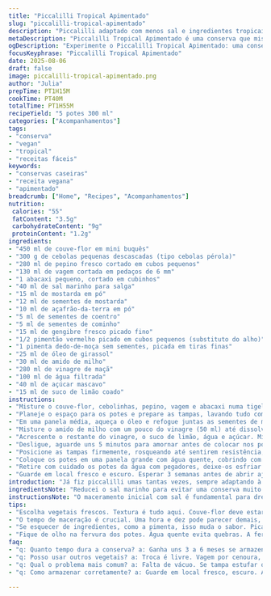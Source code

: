 ```yaml
---
title: "Piccalilli Tropical Apimentado"
slug: "piccalilli-tropical-apimentado"
description: "Piccalilli adaptado com menos sal e ingredientes tropicais, equilibrando sabor e textura crocante. Ideal para quem curte conservas caseiras sem lactose, glúten ou ingredientes de origem animal. Uso de abacaxi no lugar da maçã oferece um toque ácido adocicado, enquanto o pimentão vermelho na substituição do alho dá um frescor único. Tocada na acidez pela mistura de vinagre de maçã e um pouco de suco de limão. Apuro na cor com açafrão-da-terra em vez de cúrcuma. Tudo fervido até os vegetais ficarem macios mas ainda firmes, garantindo mordida. Potes de 300 ml que rendem cinco conservas para guardar, distribuir, comer com queijo vegano ou em sanduíches robustos."
metaDescription: "Piccalilli Tropical Apimentado é uma conserva que mistura sabores brasileiros com um toque tropical e picante; ideal para quem busca frescor sem glúten ou lactose"
ogDescription: "Experimente o Piccalilli Tropical Apimentado: uma conserva crocante com abacaxi e especiarias, perfeita para sanduíches e queijos veganos."
focusKeyphrase: "Piccalilli Tropical Apimentado"
date: 2025-08-06
draft: false
image: piccalilli-tropical-apimentado.png
author: "Julia"
prepTime: PT1H15M
cookTime: PT40M
totalTime: PT1H55M
recipeYield: "5 potes 300 ml"
categories: ["Acompanhamentos"]
tags:
- "conserva"
- "vegan"
- "tropical"
- "receitas fáceis"
keywords:
- "conservas caseiras"
- "receita vegana"
- "apimentado"
breadcrumb: ["Home", "Recipes", "Acompanhamentos"]
nutrition: 
 calories: "55"
 fatContent: "3.5g"
 carbohydrateContent: "9g"
 proteinContent: "1.2g"
ingredients:
- "450 ml de couve-flor em mini buquês"
- "300 g de cebolas pequenas descascadas (tipo cebolas pérola)"
- "280 ml de pepino fresco cortado em cubos pequenos"
- "130 ml de vagem cortada em pedaços de 6 mm"
- "1 abacaxi pequeno, cortado em cubinhos"
- "40 ml de sal marinho para salga"
- "15 ml de mostarda em pó"
- "12 ml de sementes de mostarda"
- "10 ml de açafrão-da-terra em pó"
- "5 ml de sementes de coentro"
- "5 ml de sementes de cominho"
- "15 ml de gengibre fresco picado fino"
- "1/2 pimentão vermelho picado em cubos pequenos (substituto do alho)"
- "1 pimenta dedo-de-moça sem sementes, picada em tiras finas"
- "25 ml de óleo de girassol"
- "30 ml de amido de milho"
- "280 ml de vinagre de maçã"
- "100 ml de água filtrada"
- "40 ml de açúcar mascavo"
- "15 ml de suco de limão coado"
instructions:
- "Misture o couve-flor, cebolinhas, pepino, vagem e abacaxi numa tigela grande com o sal. Cubra com água filtrada até tudo ficar submerso. Deixe repousar 1h10 em temperatura ambiente. Sensação de líquido denso e cheiro fresco indicam hora de escorrer. Com cuidado, passe para uma peneira, apertando de leve para tirar excesso de líquido mas manter crocância."
- "Planeje o espaço para os potes e prepare as tampas, lavando tudo com água bem quente – isso evita problemas na conserva. Próximo passo exige fogo."
- "Em uma panela média, aqueça o óleo e refogue juntas as sementes de mostarda, mostarda seca, açafrão, coentro, cominho, gengibre, pimentão vermelho e pimenta dedo-de-moça. A fumaça e o aroma forte de especiarias devem explodir no ar, só então é hora de avançar. Refogue por uns 3 minutos, mexendo para não queimar – queimado amarga tudo."
- "Misture o amido de milho com um pouco do vinagre (50 ml) até dissolver completamente. Jogue esta mistura na panela, mexa rápido e com firmeza até ganhar textura espessa, quase gelatinosa. É o ponto certo para a base da conserva."
- "Acrescente o restante do vinagre, o suco de limão, água e açúcar. Misture até o açúcar derreter por completo. Jogue então os legumes escorridos de volta na panela. Deixe ferver em fogo médio, depois reduza para fogo baixo. Mexa de vez em quando para que nada cole. Cozinhe por uns 35 minutos; presta atenção na textura do couve-flor e pepino para que fiquem macios porém firmes, aquele equilíbrio que faz o pickle ser crocante com sabor marcado."
- "Desligue, aguarde uns 5 minutos para amornar antes de colocar nos potes pre-aquecidos. Deixe um espaço de 1 a 1,5 cm no topo, sem pressa. Retire as bolhas de ar com espátula ou faca de plástico, passe um pano limpo na borda dos potes para tirar resíduos – essa etapa é crucial para não prejudicar a vedação."
- "Posicione as tampas firmemente, rosqueando até sentirem resistência, mas nada de apertar demais; tampas muito apertadas podem impedir o vácuo de se formar. Organização é tudo nessa hora."
- "Coloque os potes em uma panela grande com água quente, cobrindo com ao menos 3 cm de água. Leve ao fogo alto até ferver, conte 16 minutos de fervura total, tempo ligeiramente estendido para compensar o tamanho do pote. Depois desligue."
- "Retire com cuidado os potes da água com pegadores, deixe-os esfriar naturalmente sobre uma tábua sem mover por pelo menos 12h – o vácuo precisa se formar para conservar direito. Não tente acelerar esfriando na geladeira, risco de rachaduras ou comprometer o selamento."
- "Guarde em local fresco e escuro. Esperar 3 semanas antes de abrir ajuda no desenvolvimento dos sabores, mas se for muito ansioso, pode começar testando após 14 dias."
introduction: "Já fiz piccalilli umas tantas vezes, sempre adaptando à mão, mexendo na proporção de vinagre e especiarias. Recomendo trocar maçã por abacaxi para quem gosta de um toque adocicado tropical. A cebola pérola entra para garantir crocância e acidez na medida certa, mas é essencial cortar tudo em pedacinhos pequenos pra cozinha uniforme. Repare que substituo o alho por pimentão vermelho – descobri numa viagem ao Nordeste que melhora a textura e deixa o sabor mais fresco, sem aquele ardido pesado. E o segredo mesmo está na finalização: colocar o pote dentro de água fervente para garantir o vácuo e esterilização, mas tempo nem sempre é a lei absoluta aqui, observe firmeza, textura e aroma durante a cocção. Depois de pronta, a conserva aguenta meses, mas melhor consumir numa janela de 3 a 6 meses para manter frescor e crocância."
ingredientsNote: "Reducei o sal marinho para evitar uma conserva muito salgada, especialmente porque abacaxi já traz uma acidez natural. Utilizei amido de milho para dar corpo à base, mas pode trocar por polvilho doce se for preferir um resultado menos opaco. O vinagre de maçã é prato cheio – lembra o toque caseiro que só ele traz, mas misturar com suco de limão equilibra o sabor com frescor nessa receita. Troque o óleo de canola por óleo de girassol para um sabor mais neutro e leve, evitando que o piccalilli fique pesado na boca. Para quem não tem sementes de coentro, pode usar sementes de funcho, só cuidado para não exagerar e perder a harmonia no fim. O pimentão vermelho é um recurso que ajuda a substituir o alho, agrega cor e um leve adocicado, bom para quem não gosta do sabor marcante do alho cru. Bem pequeno que dá liga, sem roubar a cena dos outros temperos."
instructionsNote: "O maceramento inicial com sal é fundamental para drenar excesso de água dos vegetais, resultando numa textura final firme e menos aguada; não pule nem diminua tempo pois altera completamente o resultado. Refogar as especiarias até soltar aroma é a etapa que traz vivacidade ao prato. Importante dissolver o amido no vinagre antes de colocar na panela para evitar grumos e garantir que o líquido engrosse direito. Durante a cocção, atenção: o ponto de maciez é o que manda, não só o tempo exato. Mexa de leve para não triturar os vegetais, preserve pedaços vivos e firmes. Na hora do envase, garantir ausência de bolhas de ar e vinho limpo na borda evita mofo e falhas na conserva. A fervura prolongada dos potes é passo clássico para esterilizar e formar o vácuo que prolonga vida útil. Não se apresse no resfriamento. Armazenar fora da geladeira favorece a cultura viva dos vegetais e mantém aroma. Verifique tampas estufadas ou vazando para evitar riscos de contaminação."
tips:
- "Escolha vegetais frescos. Textura é tudo aqui. Couve-flor deve estar crocante, cebolas pequenas trazem o equilíbrio certo. Se o pepino não estiver firme, troca por outro. Misturas erradas de textura arruinam a conserva. Sinta o cheiro do abacaxi. Ele deve estar doce, mas ácido o suficiente. Sempre prefira orgânicos, garantem mais sabor."
- "O tempo de maceração é crucial. Uma hora e dez pode parecer demais, mas ativa os vegetais. Drene bem para perder água. Preserva a crocância depois. Prepare seu espaço; potes e tampas limpas são essenciais. O vácuo depende disso. E não faça tudo correndo. Espere cada fase completar seu ciclo."
- "Se esquecer de ingredientes, como a pimenta, isso muda o sabor. Picantes demais? Ajuste a quantidade de pimenta dedo-de-moça. Pode ser leve ou forte. Cozinhando, sempre use olho. Textura muda quando os vegetais começam a amolecer. Lembre-se que legumes não devem perder a forma."
- "Fique de olho na fervura dos potes. Água quente evita quebras. A fervura deve ser contínua e sempre moderada. O resfriamento também não pode ser apressado. Se esfriar rápido, vácuo pode não formar. Armazenamento a temperatura ambiente garante sabores melhores. Fique de olho no prazo, consume entre 3 a 6 meses."
faq:
- "q: Quanto tempo dura a conserva? a: Ganha uns 3 a 6 meses se armazenada fora da geladeira. Aguardar 3 semanas antes de abrir melhora sabores. O vácuo precisa estar bom."
- "q: Posso usar outros vegetais? a: Troca é livre. Vagem por cenoura, pepino por abobrinha. Mas atenção no tempo de cocção. Cada um tem seu próprio tempo de cozimento."
- "q: Qual o problema mais comum? a: Falta de vácuo. Se tampa estufar ou vazando, isso é um sinal. Melhor verificar sempre antes de guardar."
- "q: Como armazenar corretamente? a: Guarde em local fresco, escuro. A temperatura é importante. Problemas de luz e calor estragam a conserva. Se possível, armazenar bem longe de fogão e até da luz direta."

---
```

